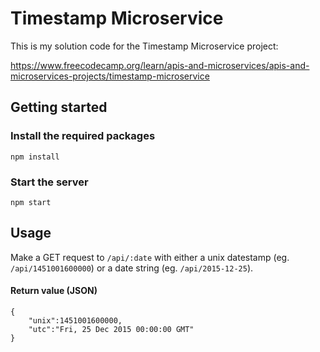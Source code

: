 # Timestamp Microservice

This is my solution code for the Timestamp Microservice project:

https://www.freecodecamp.org/learn/apis-and-microservices/apis-and-microservices-projects/timestamp-microservice

## Getting started

### Install the required packages

```
npm install
```

### Start the server

```
npm start
```

## Usage

Make a GET request to `/api/:date` with either a unix datestamp (eg.
`/api/1451001600000`) or a date string (eg. `/api/2015-12-25`).

#### Return value (JSON)

```
{
    "unix":1451001600000,
    "utc":"Fri, 25 Dec 2015 00:00:00 GMT"
}
```
